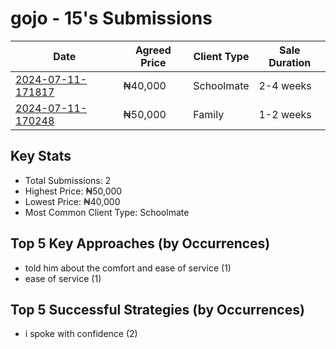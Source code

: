 # gojo - 15's Submissions

| Date | Agreed Price | Client Type | Sale Duration |
|------|--------------|-------------|----------------|
| [2024-07-11-171817](2024-07-11-171817_sale_submission.md) | ₦40,000 | Schoolmate | 2-4 weeks |
| [2024-07-11-170248](2024-07-11-170248_sale_submission.md) | ₦50,000 | Family | 1-2 weeks |

## Key Stats
- Total Submissions: 2
- Highest Price: ₦50,000
- Lowest Price: ₦40,000
- Most Common Client Type: Schoolmate

## Top 5 Key Approaches (by Occurrences)
- told him about the comfort and ease of service (1)
- ease of service (1)

## Top 5 Successful Strategies (by Occurrences)
- i spoke with confidence (2)